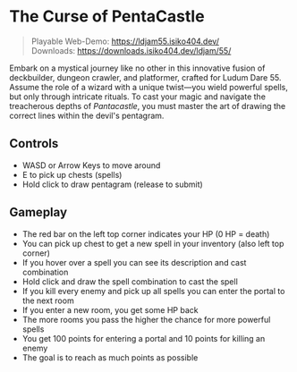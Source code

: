 # The Curse of PentaCastle

> Playable Web-Demo: https://ldjam55.isiko404.dev/ \
> Downloads: https://downloads.isiko404.dev/ldjam/55/

Embark on a mystical journey like no other in this innovative fusion of deckbuilder, dungeon crawler, and platformer, crafted for Ludum Dare 55. Assume the role of a wizard with a unique twist—you wield powerful spells, but only through intricate rituals. To cast your magic and navigate the treacherous depths of *Pantacastle*, you must master the art of drawing the correct lines within the devil's pentagram.

## Controls
- WASD or Arrow Keys to move around
- E to pick up chests (spells)
- Hold click to draw pentagram (release to submit)

## Gameplay
- The red bar on the left top corner indicates your HP (0 HP = death)
- You can pick up chest to get a new spell in your inventory (also left top corner)
- If you hover over a spell you can see its description and cast combination
- Hold click and draw the spell combination to cast the spell
- If you kill every enemy and pick up all spells you can enter the portal to the next room
- If you enter a new room, you get some HP back
- The more rooms you pass the higher the chance for more powerful spells
- You get 100 points for entering a portal and 10 points for killing an enemy
- The goal is to reach as much points as possible
